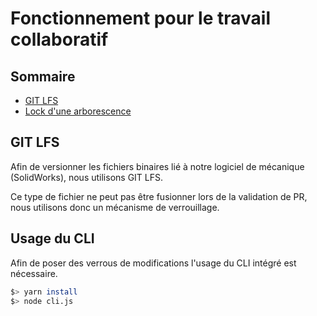# Fonctionnement pour le travail collaboratif

## Sommaire

<!-- toc -->

- [GIT LFS](#git-lfs)
- [Lock d'une arborescence](#lock-dune-arborescence)

<!-- tocstop -->

## GIT LFS

Afin de versionner les fichiers binaires lié à notre logiciel de mécanique (SolidWorks),
nous utilisons GIT LFS.

Ce type de fichier ne peut pas être fusionner lors de la validation de PR, nous
utilisons donc un mécanisme de verrouillage.

## Usage du CLI

Afin de poser des verrous de modifications l'usage du CLI intégré est nécessaire.

```bash
$> yarn install
$> node cli.js
```
